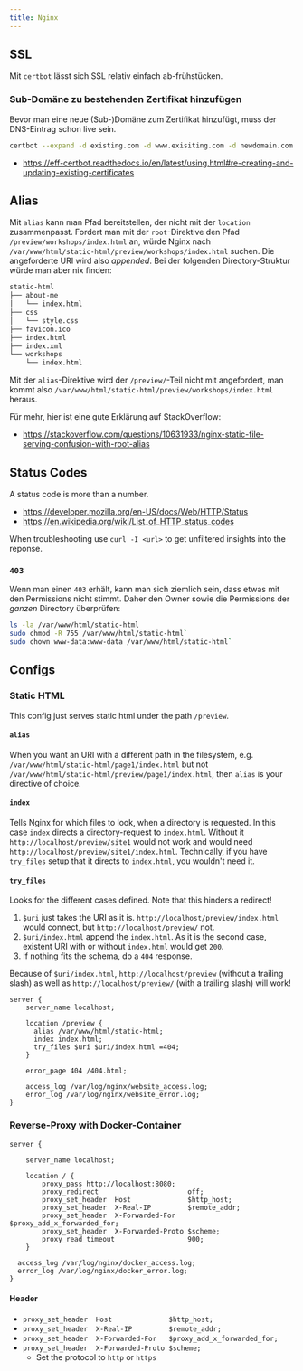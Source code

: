 ```yaml
---
title: Nginx
---
```


## SSL
Mit `certbot` lässt sich SSL relativ einfach ab-frühstücken.
### Sub-Domäne zu bestehenden Zertifikat hinzufügen
Bevor man eine neue (Sub-)Domäne zum Zertifikat hinzufügt, muss der DNS-Eintrag schon live sein.
```bash
certbot --expand -d existing.com -d www.exisiting.com -d newdomain.com
```
- https://eff-certbot.readthedocs.io/en/latest/using.html#re-creating-and-updating-existing-certificates

## Alias
Mit `alias` kann man Pfad bereitstellen, der nicht mit der `location` zusammenpasst. Fordert man mit der `root`-Direktive den Pfad `/preview/workshops/index.html` an,
würde Nginx nach `/var/www/html/static-html/preview/workshops/index.html` suchen. Die angeforderte URI wird also *appended*.
Bei der folgenden Directory-Struktur würde man aber nix finden:
```bash
static-html
├── about-me
│   └── index.html
├── css
│   └── style.css
├── favicon.ico
├── index.html
├── index.xml
└── workshops
    └── index.html

```
Mit der `alias`-Direktive wird der `/preview/`-Teil nicht mit angefordert, man kommt also `/var/www/html/static-html/preview/workshops/index.html` heraus.

Für mehr, hier ist eine gute Erklärung auf StackOverflow:

- https://stackoverflow.com/questions/10631933/nginx-static-file-serving-confusion-with-root-alias


## Status Codes

A status code is more than a number.

- https://developer.mozilla.org/en-US/docs/Web/HTTP/Status
- https://en.wikipedia.org/wiki/List_of_HTTP_status_codes

When troubleshooting use `curl -I <url>` to get unfiltered insights into the reponse.

### `403`
Wenn man einen `403` erhält, kann man sich ziemlich sein, dass etwas mit den Permissions nicht stimmt.
Daher den Owner sowie die Permissions der *ganzen* Directory überprüfen:
```bash
ls -la /var/www/html/static-html
sudo chmod -R 755 /var/www/html/static-html`
sudo chown www-data:www-data /var/www/html/static-html`
```
## Configs

### Static HTML
 
This config just serves static html under the path `/preview`. 

#### `alias`
When you want an URI with a different path in the filesystem, 
e.g. `/var/www/html/static-html/page1/index.html` but not `/var/www/html/static-html/preview/page1/index.html`,
then `alias` is your directive of choice.

#### `index`
Tells Nginx for which files to look, when a directory is requested. In this case `index` directs a directory-request to `index.html`.
Without it `http://localhost/preview/site1` would not work and would need `http://localhost/preview/site1/index.html`.
Technically, if you have `try_files` setup that it directs to `index.html`, you wouldn't need it.

#### `try_files`
Looks for the different cases defined. Note that this hinders a redirect!

1. `$uri` just takes the URI as it is. `http://localhost/preview/index.html` would connect, but `http://localhost/preview/` not.
2. `$uri/index.html` append the `index.html`. As it is the second case, existent URI with or without `index.html` would get `200`.
3. If nothing fits the schema, do a `404` response.

Because of `$uri/index.html`, `http://localhost/preview` (without a trailing slash) as well as `http://localhost/preview/` (with a trailing slash) will work!
```
server {
    server_name localhost;
    
    location /preview {
      alias /var/www/html/static-html;
      index index.html;
      try_files $uri $uri/index.html =404;
    }

    error_page 404 /404.html;

    access_log /var/log/nginx/website_access.log;
    error_log /var/log/nginx/website_error.log;
}

```


### Reverse-Proxy with Docker-Container
```
server {

    server_name localhost;

    location / {
        proxy_pass http://localhost:8080;
        proxy_redirect                      off;
        proxy_set_header  Host              $http_host;
        proxy_set_header  X-Real-IP         $remote_addr;
        proxy_set_header  X-Forwarded-For   $proxy_add_x_forwarded_for;
        proxy_set_header  X-Forwarded-Proto $scheme;
        proxy_read_timeout                  900;
    }

  access_log /var/log/nginx/docker_access.log;
  error_log /var/log/nginx/docker_error.log;
}
```

#### Header

- `proxy_set_header  Host              $http_host;`
- `proxy_set_header  X-Real-IP         $remote_addr;`
- `proxy_set_header  X-Forwarded-For   $proxy_add_x_forwarded_for;`
- `proxy_set_header  X-Forwarded-Proto $scheme;`
    - Set the protocol to `http` or `https`
